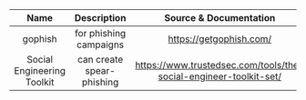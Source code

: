 |            Name            |        Description        |                      Source & Documentation                       | 
|:--------------------------:|:-------------------------:|:-----------------------------------------------------------------:|
|          gophish           |  for phishing campaigns   |                      https://getgophish.com/                      |
| Social Engineering Toolkit | can create spear-phishing | https://www.trustedsec.com/tools/the-social-engineer-toolkit-set/ |